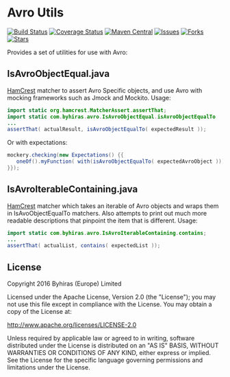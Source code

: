 # Avro Utils

[![Build Status](https://travis-ci.org/velo/avro-utils.svg?branch=master)](https://travis-ci.org/velo/avro-utils?branch=master) 
[![Coverage Status](https://coveralls.io/repos/github/velo/avro-utils/badge.svg?branch=master)](https://coveralls.io/github/velo/avro-utils?branch=master) 
[![Maven Central](https://maven-badges.herokuapp.com/maven-central/com.marvinformatics/avro-utils/badge.svg)](https://maven-badges.herokuapp.com/maven-central/com.marvinformatics/avro-utils/) 
[![Issues](https://img.shields.io/github/issues/velo/avro-utils.svg)](https://github.com/velo/avro-utils/issues) 
[![Forks](https://img.shields.io/github/forks/velo/avro-utils.svg)](https://github.com/velo/avro-utils/network) 
[![Stars](https://img.shields.io/github/stars/velo/avro-utils.svg)](https://github.com/velo/avro-utils/stargazers)

Provides a set of utilities for use with Avro:

## IsAvroObjectEqual.java

[HamCrest](http://hamcrest.org) matcher to assert Avro Specific objects, and use Avro with mocking frameworks such as Jmock and Mockito. Usage:

```java
import static org.hamcrest.MatcherAssert.assertThat;
import static com.byhiras.avro.IsAvroObjectEqual.isAvroObjectEqualTo
...
assertThat( actualResult, isAvroObjectEqualTo( expectedResult ));
```

Or with expectations:

```java
mockery.checking(new Expectations() {{
   oneOf().myFunction( with(isAvroObjectEqualTo( expectedAvroObject )));
}});
```

## IsAvroIterableContaining.java

[HamCrest](http://hamcrest.org) matcher which takes an iterable of Avro objects and wraps them in IsAvoObjectEqualTo matchers. Also attempts to print out much more readable descriptions that pinpoint the item that is different. Usage:

```java
import static com.byhiras.avro.IsAvroIterableContaining.contains;
...
assertThat( actualList, contains( expectedList ));
```


## License

Copyright 2016 Byhiras (Europe) Limited

Licensed under the Apache License, Version 2.0 (the "License");
you may not use this file except in compliance with the License.
You may obtain a copy of the License at: 

http://www.apache.org/licenses/LICENSE-2.0

Unless required by applicable law or agreed to in writing, software
distributed under the License is distributed on an "AS IS" BASIS,
WITHOUT WARRANTIES OR CONDITIONS OF ANY KIND, either express or implied.
See the License for the specific language governing permissions and
limitations under the License.
